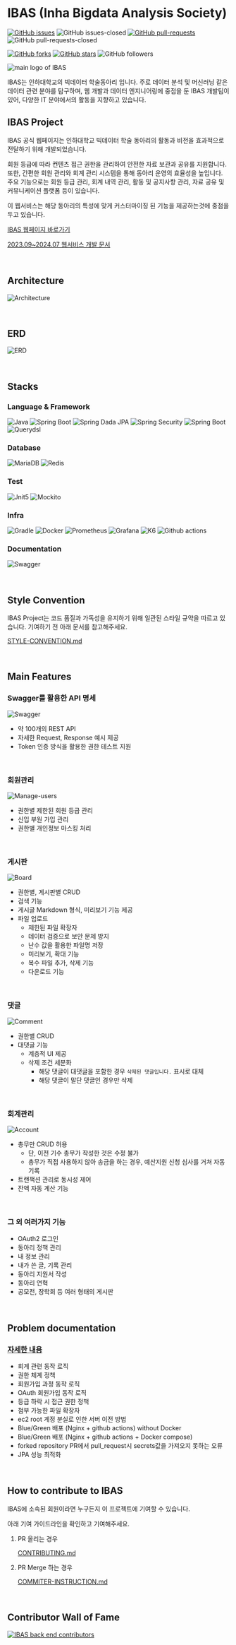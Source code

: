 # IBAS (Inha Bigdata Analysis Society)

[![GitHub issues](https://img.shields.io/github/issues/InhaBas/Inhabas.com-api.svg)](https://GitHub.com/InhaBas/Inhabas.com-api/issues/)
![GitHub issues-closed](https://img.shields.io/github/issues-closed/InhaBas/Inhabas.com-api.svg)
[![GitHub pull-requests](https://img.shields.io/github/issues-pr/InhaBas/Inhabas.com-api.svg)](https://GitHub.com/InhaBas/Inhabas.com-api/pulls/)
![GitHub pull-requests-closed](https://img.shields.io/github/issues-pr-closed/InhaBas/Inhabas.com-api.svg)

[![GitHub forks](https://img.shields.io/github/forks/InhaBas/Inhabas.com-api.svg?style=social&label=Fork)](https://GitHub.com/InhaBas/Inhabas.com-api/network/)
[![GitHub stars](https://img.shields.io/github/stars/InhaBas/Inhabas.com-api?style=social&label=Star)](https://GitHub.com/InhaBas/Inhabas.com-api/stargazers/)
![GitHub followers](https://img.shields.io/github/followers/InhaBas?style=social&label=Follow)

![main logo of IBAS](docs/images/logo_purple.png)

IBAS는 인하대학교의 빅데이터 학술동아리 입니다. 주로 데이터 분석 및 머신러닝 같은 데이터 관련 분야를 탐구하며, 웹 개발과 데이터 엔지니어링에 중점을 둔 IBAS 개발팀이 있어, 다양한 IT 분야에서의 활동을 지향하고 있습니다.

## IBAS Project

IBAS 공식 웹페이지는 인하대학교 빅데이터 학술 동아리의 활동과 비전을 효과적으로 전달하기 위해 개발되었습니다.

회원 등급에 따라 컨텐츠 접근 권한을 관리하여 안전한 자료 보관과 공유를 지원합니다. 또한, 간편한 회원 관리와 회계 관리 시스템을 통해 동아리 운영의 효율성을 높입니다. 주요 기능으로는 회원 등급 관리, 회계 내역 관리, 활동 및 공지사항 관리, 자료 공유 및 커뮤니케이션 플랫폼 등이 있습니다.

이 웹서비스는 해당 동아리의 특성에 맞게 커스터마이징 된 기능을 제공하는것에 중점을 두고 있습니다.

[IBAS 웹페이지 바로가기](https://www.inhabas.com/)

[2023.09~2024.07 웹서비스 개발 문서](https://sparkly-lunge-241.notion.site/IBAS-049505480e5f4bebbb01bfc9b1e9c3c0)

<br/>

## Architecture
![Architecture](docs/images/architecture.png)

<br/>

## ERD
![ERD](docs/images/erd.png)

<br/>

## Stacks
### Language & Framework
![Java](https://img.shields.io/badge/Java-ED8B00?style=for-the-badge&logo=openjdk&logoColor=white) ![Spring Boot](https://img.shields.io/badge/SpringBoot-6DB33F?style=for-the-badge&logo=Spring&logoColor=white) ![Spring Dada JPA](https://img.shields.io/badge/Spring_data_jpa-6DB33F?style=for-the-badge&logo=Spring&logoColor=white) ![Spring Security](https://img.shields.io/badge/Spring%20Security-6DB33F?style=for-the-badge&logo=springsecurity&logoColor=white) ![Spring Boot](https://img.shields.io/badge/Spring%20Cloud%20config-6DB33F?style=for-the-badge&logo=spring&logoColor=white) ![Querydsl](https://img.shields.io/badge/Querydsl-003366?style=for-the-badge&logo=Querydsl&logoColor=white)

### Database
![MariaDB](https://img.shields.io/badge/MariaDB-003545?style=for-the-badge&logo=mariadb&logoColor=white) ![Redis](https://img.shields.io/badge/Redis-DC382D?style=for-the-badge&logo=redis&logoColor=white)

### Test
![Jnit5](https://img.shields.io/badge/JUnit5-25A162?style=for-the-badge&logo=JUnit5&logoColor=white) ![Mockito](https://img.shields.io/badge/Mockito-83B81A?style=for-the-badge&logo=Mockito&logoColor=white")

### Infra
![Gradle](https://img.shields.io/badge/Gradle-02303A?style=for-the-badge&logo=Gradle&logoColor=white) ![Docker](https://img.shields.io/badge/Docker-2496ED?style=for-the-badge&logo=Docker&logoColor=white) ![Prometheus](https://img.shields.io/badge/Prometheus-20232A?style=for-the-badge&logo=prometheus) ![Grafana](https://img.shields.io/badge/Grafana-5f5f5f?style=for-the-badge&logo=grafana) ![K6](https://img.shields.io/badge/k6-5432a8?style=for-the-badge&logo=K6&logoColor=white) ![Github actions](https://img.shields.io/badge/Github%20actions-5f5f5f?style=for-the-badge&logo=github&logoColor=white)

### Documentation
![Swagger](https://img.shields.io/badge/Swagger-85EA2D?style=for-the-badge&logo=Swagger&logoColor=white)

<br/>

## Style Convention

IBAS Project는 코드 품질과 가독성을 유지하기 위해 일관된 스타일 규약을 따르고 있습니다. 기여하기 전 아래 문서를 참고해주세요.

[STYLE-CONVENTION.md](STYLE-CONVENTION.md)

<br/>

## Main Features

### Swagger를 활용한 API 명세
![Swagger](docs/images/show/swagger.gif)
- 약 100개의 REST API
- 자세한 Request, Response 예시 제공
- Token 인증 방식을 활용한 권한 테스트 지원

<br/>

### 회원관리
![Manage-users](docs/images/show/manage-user.gif)
- 권한별 제한된 회원 등급 관리
- 신입 부원 가입 관리
- 권한별 개인정보 마스킹 처리

<br/>

### 게시판
![Board](docs/images/show/board.gif)
- 권한별, 게시판별 CRUD 
- 검색 기능
- 게시글 Markdown 형식, 미리보기 기능 제공
- 파일 업로드
  - 제한된 파일 확장자 
  - 데이터 검증으로 보안 문제 방지 
  - 난수 값을 활용한 파일명 저장
  - 미리보기, 확대 기능
  - 복수 파일 추가, 삭제 기능 
  - 다운로드 기능

<br/>

### 댓글
![Comment](docs/images/show/comment.gif)
- 권한별 CRUD
- 대댓글 기능
  - 계층적 UI 제공
  - 삭제 조건 세분화
    - 해당 댓글이 대댓글을 포함한 경우 `삭제된 댓글입니다.` 표시로 대체
    - 해당 댓글이 말단 댓글인 경우만 삭제

<br/>

### 회계관리
![Account](docs/images/show/account.gif)
- 총무만 CRUD 허용
  - 단, 이전 기수 총무가 작성한 것은 수정 불가
  - 총무가 직접 사용하지 않아 송금을 하는 경우, 예산지원 신청 심사를 거쳐 자동 기록
- 트랜잭션 관리로 동시성 제어
- 잔액 자동 계산 기능

<br/>

### 그 외 여러가지 기능
- OAuth2 로그인
- 동아리 정책 관리
- 내 정보 관리
- 내가 쓴 글, 기록 관리
- 동아리 지원서 작성
- 동아리 연혁
- 공모전, 장학회 등 여러 형태의 게시판

<br/>


## Problem documentation

### [자세한 내용](https://sparkly-lunge-241.notion.site/IBAS-049505480e5f4bebbb01bfc9b1e9c3c0)

- 회계 관련 동작 로직
- 권한 체계 정책
- 회원가입 과정 동작 로직
- OAuth 회원가입 동작 로직
- 등급 하락 시 접근 권한 정책
- 첨부 가능한 파일 확장자
- ec2 root 계정 분실로 인한 서버 이전 방법
- Blue/Green 배포 (Nginx + github actions) without Docker
- Blue/Green 배포 (Nginx + github actions + Docker compose)
- forked repository PR에서 pull_request시 secrets값을 가져오지 못하는 오류
- JPA 성능 최적화

<br/>

## How to contribute to IBAS

IBAS에 소속된 회원이라면 누구든지 이 프로젝트에 기여할 수 있습니다.

아래 기여 가이드라인을 확인하고 기여해주세요.

1. PR 올리는 경우

   [CONTRIBUTING.md](CONTRIBUTING.md)

2. PR Merge 하는 경우

   [COMMITER-INSTRUCTION.md](COMMITER-INSTRUCTION.md)

<br/>

## Contributor Wall of Fame

[![IBAS back end contributors](https://contrib.rocks/image?repo=InhaBas/Inhabas.com-api)](https://github.com/InhaBas/Inhabas.com-api/graphs/contributors)
